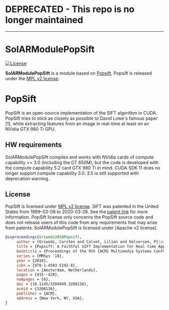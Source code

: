 # DEPRECATED - This repo is no longer maintained

----

# SolARModulePopSift

[![License](https://img.shields.io/github/license/SolARFramework/SolARModuleOpenGV?style=flat-square&label=License)](https://www.apache.org/licenses/LICENSE-2.0)

**SolARModulePopSift** is a module based on [Popsift](https://github.com/alicevision/popsift). Popsift is released under the [MPL v2 license](https://www.freebsd.org/internal/software-license.html).

# PopSift
PopSift is an open-source implementation of the SIFT algorithm in CUDA. PopSift tries to stick as closely as possible to David Lowe's famous paper [1], while extracting features from an image in real-time at least on an NVidia GTX 980 Ti GPU.

## HW requirements

SolARModulePopSift compiles and works with NVidia cards of compute capability >= 3.0 (including the GT 650M), but the code is developed with the compute capability 5.2 card GTX 980 Ti in mind.
CUDA SDK 11 does no longer support compute capability 3.0. 3.5 is still supported with deprecation warning.

## License

PopSift is licensed under [MPL v2 license](COPYING.md).
SIFT was patented in the United States from 1999-03-08 to 2020-03-28. See the [patent link](https://patents.google.com/patent/US6711293B1/en) for more information.
PopSift license only concerns the PopSift source code and does not release users of this code from any requirements that may arise from patents.
SolARModulePopSift is licensed under [Apache v2 license].

```bibtex
@inproceedings{Griwodz2018Popsift,
	 author = {Griwodz, Carsten and Calvet, Lilian and Halvorsen, P{\aa}l},
	 title = {Popsift: A Faithful SIFT Implementation for Real-time Applications},
	 booktitle = {Proceedings of the 9th {ACM} Multimedia Systems Conference},
	 series = {MMSys '18},
	 year = {2018},
	 isbn = {978-1-4503-5192-8},
	 location = {Amsterdam, Netherlands},
	 pages = {415--420},
	 numpages = {6},
	 doi = {10.1145/3204949.3208136},
	 acmid = {3208136},
	 publisher = {ACM},
	 address = {New York, NY, USA},
}
```
